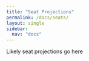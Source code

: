 ```yaml
---
title: "Seat Projections"
permalink: /docs/seats/
layout: single
sidebar:
  nav: "docs"
---
```


Likely seat projections go here